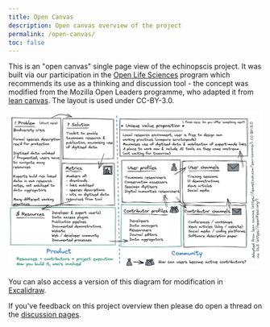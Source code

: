 ```yaml
---
title: Open Canvas
description: Open canvas overview of the project
permalink: /open-canvas/
toc: false
---
```


This is an "open canvas" single page view of the echinopscis project. It was built via our participation in the [Open Life Sciences](https://openlifesci.org/) program which recommends its use as a thinking and discussion tool - the concept was modified from the Mozilla Open Leaders programme, who adapted it from [lean canvas](https://leanstack.com/lean-canvas/). The layout is used under CC-BY-3.0.

![Open Canvas](/assets/images/echinopscis-open-canvas-2023-05-05.png)

You can also access a version of this diagram for modification in [Excalidraw](https://excalidraw.com/#json=04qFCjZgjjfaxZnKB4GlZ,kfi22sGgtKKtz1wu2arXCg).

If you've feedback on this project overview then please do open a thread on the [discussion pages](https://github.com/orgs/echinopscis/discussions).